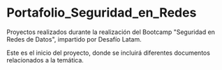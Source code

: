 # Portafolio_Seguridad_en_Redes
Proyectos realizados durante la realización del Bootcamp "Seguridad en Redes de Datos", impartido por Desafío Latam.

Este es el inicio del proyecto, donde se incluirá diferentes documentos relacionados a la temática.
